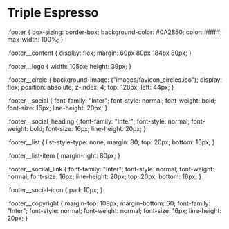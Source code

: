 # Triple Espresso
.footer {
  box-sizing: border-box;
  background-color: #0A2850;
  color: #ffffff;
  max-width: 100%;
}

.footer__content {
  display: flex;
  margin: 60px 80px 184px 80px;
}

.footer__logo {
  width: 105px;
  height: 39px;
}

.footer__circle {
  background-image: ("images/favicon_circles.ico");
  display: flex;
  position: absolute;
  z-index: 4;
  top: 128px;
  left: 44px;
}

.footer__social {
  font-family: "Inter";
  font-style: normal;
  font-weight: bold;
  font-size: 16px;
  line-height: 20px;
}

.footer__social_heading {
  font-family: "Inter";
  font-style: normal;
  font-weight: bold;
  font-size: 16px;
  line-height: 20px;
}

.footer__list {
  list-style-type: none;
  margin: 80;
  top: 20px;
  bottom: 16px;
}

.footer__list-item {
  margin-right: 80px;
}

.footer__socilal_link {
  font-family: "Inter";
  font-style: normal;
  font-weight: normal;
  font-size: 16px;
  line-height: 20px;
  top: 20px;
  bottom: 16px;
}

.footer__social-icon {
  pad: 10px;
}

.footer__copyright {
  margin-top: 108px;
  margin-bottom: 60;
  font-family: "Inter";
  font-style: normal;
  font-weight: normal;
  font-size: 16px;
  line-height: 20px;
}
